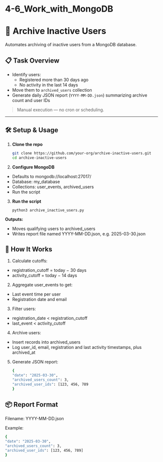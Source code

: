 # 4-6_Work_with_MongoDB

# 🚀 Archive Inactive Users

Automates archiving of inactive users from a MongoDB database.

## 📋 Task Overview

- Identify users:
  - Registered more than 30 days ago  
  - No activity in the last 14 days  
- Move them to `archived_users` collection  
- Generate daily JSON report (`YYYY-MM-DD.json`) summarizing archive count and user IDs

> Manual execution — no cron or scheduling.

---

## 🛠️ Setup & Usage

1. **Clone the repo**

   ```bash
   git clone https://github.com/your-org/archive-inactive-users.git
   cd archive-inactive-users

2. **Configure MongoDB**
- Defaults to mongodb://localhost:27017/
- Database: my_database
- Collections: user_events, archived_users
- Run the script

3. **Run the script**

   ```bash
   python3 archive_inactive_users.py

**Outputs:**

- Moves qualifying users to archived_users
- Writes report file named YYYY-MM-DD.json, e.g. 2025-03-30.json

## 🧠 How It Works
1. Calculate cutoffs:
- registration_cutoff = today − 30 days
- activity_cutoff = today − 14 days

2. Aggregate user_events to get:
- Last event time per user
- Registration date and email

3. Filter users:
- registration_date < registration_cutoff
- last_event < activity_cutoff

4. Archive users:
- Insert records into archived_users
- Log user_id, email, registration and last activity timestamps, plus archived_at

5. Generate JSON report:

   ```bash
   {
   "date": "2025-03-30",
   "archived_users_count": 3,
   "archived_user_ids": [123, 456, 789
   }
## 📦 Report Format
Filename: YYYY-MM-DD.json

Example:

   ```bash
   {
   "date": "2025-03-30",
   "archived_users_count": 3,
   "archived_user_ids": [123, 456, 789]
   }

